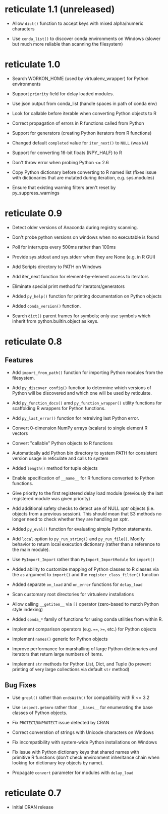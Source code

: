 
# reticulate 1.1 (unreleased)

- Allow `dict()` function to accept keys with mixed alpha/numeric characters

- Use `conda_list()` to discover conda environments on Windows (slower but
  much more reliable than scanning the filesystem)


# reticulate 1.0

- Search WORKON_HOME (used by virtualenv_wrapper) for Python environments  

- Support `priority` field for delay loaded modules.

- Use json output from conda_list (handle spaces in path of conda env)

- Look for callable before iterable when converting Python objects to R

- Correct propagation of errors in R functions called from Python

- Support for generators (creating Python iterators from R functions)

- Changed default `completed` value for `iter_next()` to `NULL` (was `NA`)

- Support for converting 16-bit floats (NPY_HALF) to R

- Don't throw error when probing Python <= 2.6 

- Copy Python dictionary before converting to R named list (fixes issue
  with dictionaries that are mutated during iteration, e.g. sys.modules)
  
- Ensure that existing warning filters aren't reset by py_suppress_warnings


# reticulate 0.9

- Detect older versions of Anaconda during registry scanning.

- Don't probe python versions on windows when no executable is found

- Poll for interrupts every 500ms rather than 100ms

- Provide sys.stdout and sys.stderr when they are None (e.g. in R GUI)

- Add Scripts directory to PATH on Windows

- Add iter_next function for element-by-element access to iterators

- Eliminate special print method for iterators/generators

- Added `py_help()` function for printing documentation on Python objects

- Added `conda_version()` function.

- Search `dict()` parent frames for symbols; only use symbols which inherit
  from python.builtin.object as keys.


# reticulate 0.8

## Features

- Add `import_from_path()` function for importing Python modules from 
  the filesystem.

- Add `py_discover_config()` function to determine which versions of Python 
  will be discovered and which one will be used by reticulate.

- Add `py_function_docs()` amd `py_function_wrapper()` utility functions for 
  scaffolding R wrappers for Python functions.

- Add `py_last_error()` function for retreiving last Python error.

- Convert 0-dimension NumPy arrays (scalars) to single element R vectors 

- Convert "callable" Python objects to R functions

- Automatically add Python bin directory to system PATH for consistent
  version usage in reticulate and calls to system
  
- Added `length()` method for tuple objects

- Enable specification of `__name__` for R functions converted to
  Python functions.
  
- Give priority to the first registered delay load module (previously 
  the last registered module was given priority)
  
- Add additional safety checks to detect use of NULL xptr objects 
  (i.e. objects from a previous session). This should mean that S3
  methods no longer need to check whether they are handling an xptr.
  
- Added `py_eval()` function for evaluating simple Python statements.

- Add `local` option to `py_run_string()` and `py_run_file()`. Modify
  behavior to return local execution dictionary (rather than a reference
  to the main module).
  
- Use `PyImport_Import` rather than `PyImport_ImportModule` for `import()`

- Added ability to customize mapping of Python classes to R classes via
  the `as` argument to `import()` and the `register_class_filter()` function
  
- Added separate `on_load` and `on_error` functions for `delay_load`

- Scan customary root directories for virtualenv installations

- Allow calling `__getitem__` via `[[` operator (zero-based to match 
  Python style indexing)
  
- Added `conda_*` family of functions for using conda utilities from
  within R.
  
- Implement comparison operators (e.g. `==`, `>=`, etc.) for Python objects 

- Implement `names()` generic for Python objects

- Improve performance for marshalling of large Python dictionaries and 
  iterators that return large numbers of items.
  
- Implement `str` methods for Python List, Dict, and Tuple (to prevent
  printing of very large collections via default `str` method)


## Bug Fixes

- Use `grepl()` rather than `endsWith()` for compatibility with R <= 3.2

- Use `inspect.getmro` rather than `__bases__` for enumerating the base classes
  of Python objects.

- Fix `PROTECT`/`UNPROTECT` issue detected by CRAN 

- Correct converstion of strings with Unicode characters on Windows
  
- Fix incompatibility with system-wide Python installations on Windows

- Fix issue with Python dictionary keys that shared names with  
  primitive R functions (don't check environment inheritance chain
  when looking for dictionary key objects by name).
  
- Propagate `convert` parameter for modules with `delay_load`

  
# reticulate 0.7

- Initial CRAN release

